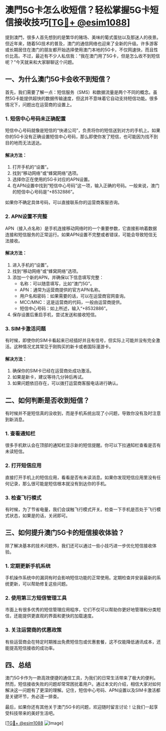 # 澳門5G卡怎么收短信？轻松掌握5G卡短信接收技巧[[TG💪+ @esim1088](https://t.me/s/esim1088)]

提到澳門，很多人首先想到的是繁华的赌场、美味的葡式蛋挞以及那迷人的夜景。但近年来，随着5G技术的普及，澳门的通信网络也迎来了全新的升级。许多游客或长期居住在澳门的朋友都开始选择使用澳门本地的5G卡，不仅网速快，而且性价比高。不过，最近有不少人私信我：“我在澳门用了5G卡，但是怎么收不到短信呢？”今天就来和大家聊聊这个问题。

## 一、为什么澳门5G卡会收不到短信？

首先，我们需要了解一点：短信服务（SMS）和数据流量是两个不同的概念。虽然5G卡能提供超快的数据传输速度，但这并不意味着它自动支持短信功能。很多情况下，问题出在运营商的设置上。

### 1. 短信中心号码未正确配置

短信中心号码就像是短信的“快递公司”，负责将你的短信送到对方的手机上。如果你的5G卡没有正确设置短信中心号码，那么即使你发了短信，也可能因为找不到目的地而无法送达。

#### 解决方法：

1. 打开手机的“设置”。
2. 找到“移动网络”或“蜂窝网络”选项。
3. 选择你正在使用的5G卡对应的APN设置。
4. 在APN设置中找到“短信中心号码”这一项，输入正确的号码。一般来说，澳门的短信中心号码是“+8532886”。

如果你不确定具体号码，可以直接联系你的运营商客服咨询。

### 2. APN设置不完整

APN（接入点名称）是手机连接移动网络时的一个重要参数，它直接影响着数据连接和短信服务的正常运行。如果APN设置不完整或者错误，可能会导致短信无法接收。

#### 解决方法：

1. 进入手机的“设置”。
2. 找到“移动网络”或“蜂窝网络”选项。
3. 添加一个新的APN，并确保以下信息填写完整：
   - 名称：可以随意填写，比如“澳门5G”。
   - APN：通常为运营商提供的官方APN名称。
   - 用户名和密码：如果需要的话，可以在运营商官网查询。
   - MCC/MNC：这是运营商的代码，一般由运营商提供。
   - 短信中心号码：如上所述，输入“+8532886”。
4. 保存设置后重启手机，尝试发送和接收短信。

### 3. SIM卡激活问题

有时候，即使你的SIM卡看起来已经插好并且有信号，但实际上可能并没有完全激活。这种情况尤其常见于刚购买的新卡或者国际漫游卡。

#### 解决方法：

1. 确保你的SIM卡已经在运营商处成功激活。
2. 如果是新卡，建议等待几分钟后再试。
3. 如果问题依旧存在，可以拨打运营商客服电话进行确认。

## 二、如何判断是否收到短信？

有时候并不是短信真的没收到，而是手机系统出现了小问题，导致你没有及时注意到新消息。

### 1. 查看通知栏

很多手机默认会在顶部的通知栏显示新的短信提醒。你可以下拉通知栏查看是否有未读短信。

### 2. 打开短信应用

直接打开手机上的短信应用，看看是否有未读消息。如果你发现短信应用里没有任何记录，那么很可能是短信根本就没有到达你的手机。

### 3. 检查飞行模式

有时候，为了节省电量，我们会误触飞行模式开关。检查一下手机是否处于飞行模式状态，如果是的话，关闭即可。

## 三、如何提升澳门5G卡的短信接收体验？

除了解决基本的技术问题外，我们还可以通过一些小技巧进一步优化短信接收体验。

### 1. 定期更新手机系统

手机操作系统中的漏洞有时会影响短信功能的正常使用。定期检查并安装最新的系统更新，可以帮助修复这些问题。

### 2. 使用第三方短信管理工具

市面上有很多优秀的短信管理应用程序，它们不仅可以帮助你更好地管理和分类短信，还能提供更直观的界面和更快的加载速度。

### 3. 关注运营商的优惠政策

有些运营商会在特定时期推出免费短信包或优惠套餐，这不仅能降低通讯成本，还能提高短信接收的成功率。

## 四、总结

澳门5G卡作为一款高效便捷的通信工具，为我们的日常生活带来了极大的便利。然而，短信接收失败的问题却常常困扰着用户。通过本文的介绍，相信大家对如何解决这一问题有了更深的理解。记住，短信中心号码、APN设置以及SIM卡激活都是关键环节，务必逐一排查。

最后，如果你还有其他关于澳门5G卡的问题，欢迎随时留言讨论！让我们一起享受科技带来的美好生活吧。

[[TG💪+ @esim1088](https://t.me/s/esim1088) ![Image](https://i.postimg.cc/4NQfJmqS/Snipaste-2025-05-13-00-14-12.png)]